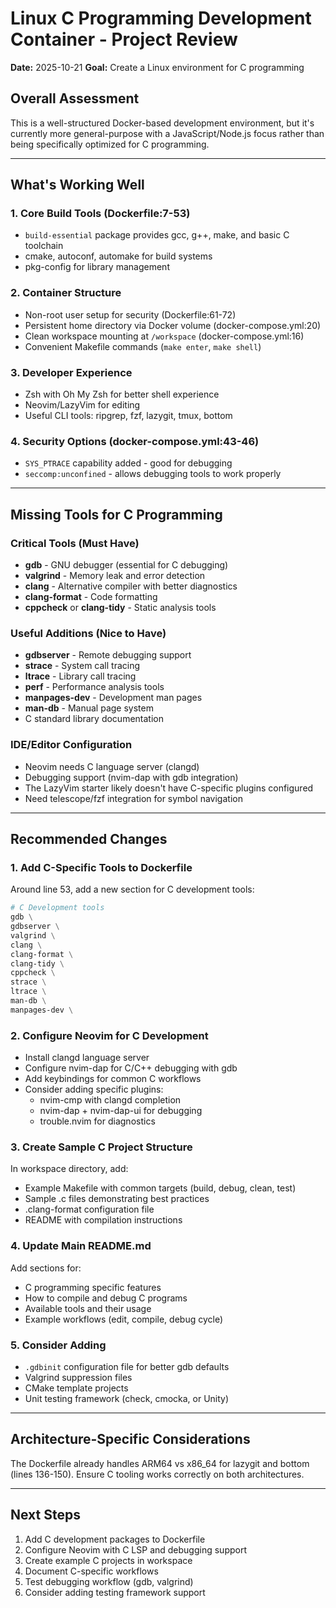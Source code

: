 # Linux C Programming Development Container - Project Review

**Date:** 2025-10-21
**Goal:** Create a Linux environment for C programming

## Overall Assessment

This is a well-structured Docker-based development environment, but it's currently more general-purpose with a JavaScript/Node.js focus rather than being specifically optimized for C programming.

---

## What's Working Well

### 1. Core Build Tools (Dockerfile:7-53)
- `build-essential` package provides gcc, g++, make, and basic C toolchain
- cmake, autoconf, automake for build systems
- pkg-config for library management

### 2. Container Structure
- Non-root user setup for security (Dockerfile:61-72)
- Persistent home directory via Docker volume (docker-compose.yml:20)
- Clean workspace mounting at `/workspace` (docker-compose.yml:16)
- Convenient Makefile commands (`make enter`, `make shell`)

### 3. Developer Experience
- Zsh with Oh My Zsh for better shell experience
- Neovim/LazyVim for editing
- Useful CLI tools: ripgrep, fzf, lazygit, tmux, bottom

### 4. Security Options (docker-compose.yml:43-46)
- `SYS_PTRACE` capability added - good for debugging
- `seccomp:unconfined` - allows debugging tools to work properly

---

## Missing Tools for C Programming

### Critical Tools (Must Have)

- **gdb** - GNU debugger (essential for C debugging)
- **valgrind** - Memory leak and error detection
- **clang** - Alternative compiler with better diagnostics
- **clang-format** - Code formatting
- **cppcheck** or **clang-tidy** - Static analysis tools

### Useful Additions (Nice to Have)

- **gdbserver** - Remote debugging support
- **strace** - System call tracing
- **ltrace** - Library call tracing
- **perf** - Performance analysis tools
- **manpages-dev** - Development man pages
- **man-db** - Manual page system
- C standard library documentation

### IDE/Editor Configuration

- Neovim needs C language server (clangd)
- Debugging support (nvim-dap with gdb integration)
- The LazyVim starter likely doesn't have C-specific plugins configured
- Need telescope/fzf integration for symbol navigation

---

## Recommended Changes

### 1. Add C-Specific Tools to Dockerfile
Around line 53, add a new section for C development tools:
```dockerfile
# C Development tools
gdb \
gdbserver \
valgrind \
clang \
clang-format \
clang-tidy \
cppcheck \
strace \
ltrace \
man-db \
manpages-dev \
```

### 2. Configure Neovim for C Development
- Install clangd language server
- Configure nvim-dap for C/C++ debugging with gdb
- Add keybindings for common C workflows
- Consider adding specific plugins:
  - nvim-cmp with clangd completion
  - nvim-dap + nvim-dap-ui for debugging
  - trouble.nvim for diagnostics

### 3. Create Sample C Project Structure
In workspace directory, add:
- Example Makefile with common targets (build, debug, clean, test)
- Sample .c files demonstrating best practices
- .clang-format configuration file
- README with compilation instructions

### 4. Update Main README.md
Add sections for:
- C programming specific features
- How to compile and debug C programs
- Available tools and their usage
- Example workflows (edit, compile, debug cycle)

### 5. Consider Adding
- `.gdbinit` configuration file for better gdb defaults
- Valgrind suppression files
- CMake template projects
- Unit testing framework (check, cmocka, or Unity)

---

## Architecture-Specific Considerations

The Dockerfile already handles ARM64 vs x86_64 for lazygit and bottom (lines 136-150).
Ensure C tooling works correctly on both architectures.

---

## Next Steps

1. Add C development packages to Dockerfile
2. Configure Neovim with C LSP and debugging support
3. Create example C projects in workspace
4. Document C-specific workflows
5. Test debugging workflow (gdb, valgrind)
6. Consider adding testing framework support
